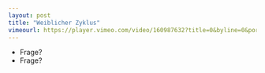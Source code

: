 ```yaml
---
layout: post
title: "Weiblicher Zyklus"
vimeourl: https://player.vimeo.com/video/160987632?title=0&byline=0&portrait=0
---
```

- Frage?
- Frage?




